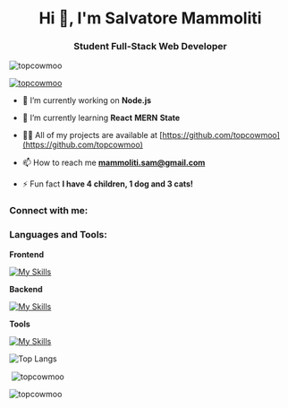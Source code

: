 <h1 align="center">Hi 👋, I'm Salvatore Mammoliti</h1>
<h3 align="center">Student Full-Stack Web Developer</h3>

<p align="left"> <img src="https://komarev.com/ghpvc/?username=topcowmoo&label=Profile%20views&color=0e75b6&style=flat" alt="topcowmoo" /> </p>

<p align="left"> <a href="https://github.com/ryo-ma/github-profile-trophy"><img src="https://github-profile-trophy.vercel.app/?username=topcowmoo" alt="topcowmoo" /></a> </p>

- 🔭 I’m currently working on **Node.js**

- 🌱 I’m currently learning **React** **MERN** **State**

- 👨‍💻 All of my projects are available at [https://github.com/topcowmoo](https://github.com/topcowmoo)

- 📫 How to reach me **mammoliti.sam@gmail.com**

- ⚡ Fun fact **I have 4 children, 1 dog and 3 cats!**

<h3 align="left">Connect with me:</h3>
<p align="left">
</p>   

<h3 align="left">Languages and Tools:</h3>

**Frontend**

[![My Skills](https://simpleskill.icons.workers.dev/svg?i=JavaScript,HTML5,CSS3,React,vite,vitest,reactrouter,jQuery,TailwindCSS,Bootstrap,npm,webpack,pwa,bulma,jsonwebtokens,typescript,redux,handlebarsdotjs&perline=50&theme=light)](#)

**Backend**

[![My Skills](https://simpleskill.icons.workers.dev/svg?i=nodedotjs,express,mongodb,mongoose,mysql,sequelize,jest,gnubash,iterm2,markdown,graphql,apollographql,babel,dotenv,codemirror,prettier,eslint,swift,stripe&perline=50&theme=light)](#)

**Tools**

[![My Skills](https://simpleskill.icons.workers.dev/svg?i=git,github,gitlab,githubactions,githubpages,githubcopilot,nodemon,lighthouse,insomnia,postman,netlify,heroku,render,figma,frontendmentor,svg,codepen,visualstudiocode,sublimetext,xcode&perline=50&theme=light)](#)


![Top Langs](https://github-readme-stats.vercel.app/api/top-langs/?username=anuraghazra&hide_progress=false)

<p>&nbsp;<img align="center" src="https://github-readme-stats.vercel.app/api?username=topcowmoo&show_icons=true&locale=en" alt="topcowmoo" /></p>

<p><img align="center" src="https://github-readme-streak-stats.herokuapp.com/?user=topcowmoo&" alt="topcowmoo" /></p>

<!---
topcowmoo/topcowmoo is a ✨ special ✨ repository because its `README.md` (this file) appears on your GitHub profile.
You can click the Preview link to take a look at your changes.
--->
